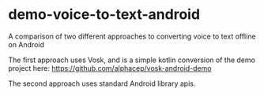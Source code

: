 
# demo-voice-to-text-android
A comparison of two different approaches to converting voice to text offline on Android

The first approach uses Vosk, and is a simple kotlin conversion of the demo project here:
https://github.com/alphacep/vosk-android-demo

The second approach uses standard Android library apis. 